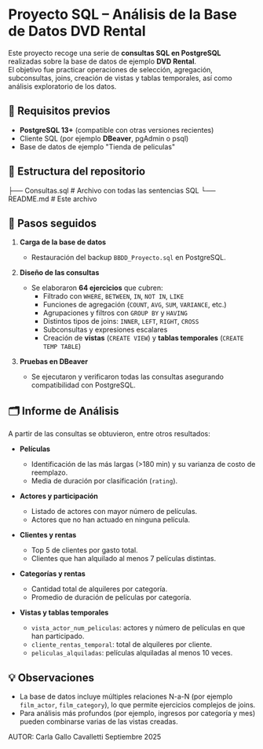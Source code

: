 # Proyecto SQL – Análisis de la Base de Datos DVD Rental

Este proyecto recoge una serie de **consultas SQL en PostgreSQL** realizadas sobre la base de datos de ejemplo **DVD Rental**.  
El objetivo fue practicar operaciones de selección, agregación, subconsultas, joins, creación de vistas y tablas temporales, así como análisis exploratorio de los datos.

## 🔧 Requisitos previos

- **PostgreSQL 13+** (compatible con otras versiones recientes)
- Cliente SQL (por ejemplo **DBeaver**, pgAdmin o psql)
- Base de datos de ejemplo "Tienda de peliculas"

## 📂 Estructura del repositorio

├── Consultas.sql # Archivo con todas las sentencias SQL
└── README.md # Este archivo


## 🚀 Pasos seguidos

1. **Carga de la base de datos**  
   - Restauración del backup `BBDD_Proyecto.sql` en PostgreSQL.

2. **Diseño de las consultas**  
   - Se elaboraron **64 ejercicios** que cubren:
     - Filtrado con `WHERE`, `BETWEEN`, `IN`, `NOT IN`, `LIKE`
     - Funciones de agregación (`COUNT`, `AVG`, `SUM`, `VARIANCE`, etc.)
     - Agrupaciones y filtros con `GROUP BY` y `HAVING`
     - Distintos tipos de joins: `INNER`, `LEFT`, `RIGHT`, `CROSS`
     - Subconsultas y expresiones escalares
     - Creación de **vistas** (`CREATE VIEW`) y **tablas temporales** (`CREATE TEMP TABLE`)

3. **Pruebas en DBeaver**  
   - Se ejecutaron y verificaron todas las consultas asegurando compatibilidad con PostgreSQL.

## 🗂 Informe de Análisis

A partir de las consultas se obtuvieron, entre otros resultados:

- **Películas**  
  - Identificación de las más largas (>180 min) y su varianza de costo de reemplazo.
  - Media de duración por clasificación (`rating`).

- **Actores y participación**  
  - Listado de actores con mayor número de películas.
  - Actores que no han actuado en ninguna película.

- **Clientes y rentas**  
  - Top 5 de clientes por gasto total.
  - Clientes que han alquilado al menos 7 películas distintas.

- **Categorías y rentas**  
  - Cantidad total de alquileres por categoría.
  - Promedio de duración de películas por categoría.

- **Vistas y tablas temporales**  
  - `vista_actor_num_peliculas`: actores y número de películas en que han participado.
  - `cliente_rentas_temporal`: total de alquileres por cliente.
  - `peliculas_alquiladas`: películas alquiladas al menos 10 veces.

## 💡 Observaciones

- La base de datos incluye múltiples relaciones N-a-N (por ejemplo `film_actor`, `film_category`), lo que permite ejercicios complejos de joins.
- Para análisis más profundos (por ejemplo, ingresos por categoría y mes) pueden combinarse varias de las vistas creadas.

AUTOR: Carla Gallo Cavalletti
Septiembre 2025

